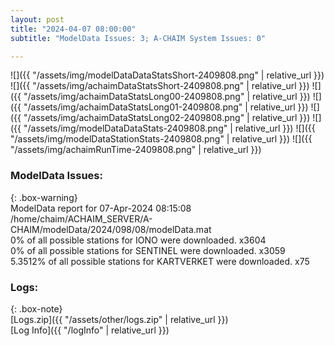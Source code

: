 ```yaml
---
layout: post
title: "2024-04-07 08:00:00"
subtitle: "ModelData Issues: 3; A-CHAIM System Issues: 0"

---
```


![]({{ "/assets/img/modelDataDataStatsShort-2409808.png" | relative_url }})
![]({{ "/assets/img/achaimDataStatsShort-2409808.png" | relative_url }})
![]({{ "/assets/img/achaimDataStatsLong00-2409808.png" | relative_url }})
![]({{ "/assets/img/achaimDataStatsLong01-2409808.png" | relative_url }})
![]({{ "/assets/img/achaimDataStatsLong02-2409808.png" | relative_url }})
![]({{ "/assets/img/modelDataDataStats-2409808.png" | relative_url }})
![]({{ "/assets/img/modelDataStationStats-2409808.png" | relative_url }})
![]({{ "/assets/img/achaimRunTime-2409808.png" | relative_url }})


### ModelData Issues:  
  
{: .box-warning}  
 ModelData report for 07-Apr-2024 08:15:08   
 /home/chaim/ACHAIM_SERVER/A-CHAIM/modelData/2024/098/08/modelData.mat   
 0% of all possible stations for IONO were downloaded. x3604   
 0% of all possible stations for SENTINEL were downloaded. x3059   
 5.3512% of all possible stations for KARTVERKET were downloaded. x75   
  


### Logs:  
  
{: .box-note}  
[Logs.zip]({{ "/assets/other/logs.zip" | relative_url }})  
[Log Info]({{ "/logInfo" | relative_url }})  
